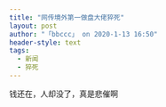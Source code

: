 ```yaml
---
title: "网传境外第一做盘大佬猝死"
layout: post
author: "「bbccc」 on 2020-1-13 16:50"
header-style: text
tags:
  - 新闻
  - 猝死
---
```


<head></head>
<body>
  钱还在，人却没了，真是悲催啊
 <br>
</body>



